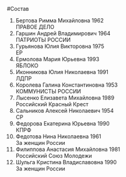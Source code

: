 #Состав
1. Бертова Римма Михайловна 1962   
    ПРАВОЕ ДЕЛО
2. Гаршин Андрей Владимирович 1964   
    ПАТРИОТЫ РОССИИ
3. Гурьянова Юлия Викторовна 1975   
    ЕР
4. Ермолова Мария Юрьевна 1993   
    ЯБЛОКО
5. Иконникова Юлия Николаевна 1991   
    ЛДПР
6. Королева Галина Константиновна 1953   
    КОММУНИСТЫ РОССИИ
7. Лысенко Елизавета Михайловна 1989   
    Российский Красный Крест
8. Сальников Алексей Николаевич 1954   
    СР
9. Федорова Екатерина Юрьевна 1990   
    КПРФ
10. Федотова Нина Николаевна 1961   
    За женщин России
11. Филиппова Анастасия Михайловна 1981   
    Российский Союз Молодежи
12. Шульга Кристина Владиславовна 1990   
    За женщин России
